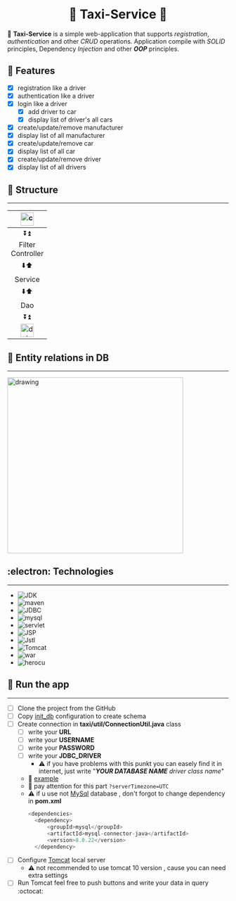 # <h1 align="center">:oncoming_taxi: Taxi-Service :oncoming_taxi:</h1>
:taxi: **Taxi-Service** is a simple web-application that supports <em>registration</em>, <em>authentication</em> and other <em>CRUD</em> operations. Application compile
with <i>SOLID</i> principles, Dependency <i>Injection</i> and other ***OOP*** principles.

:dart: Features
---
+ [X] registration like a driver
+ [X] authentication like a driver
+ [X] login like a driver
  + [X] add driver to car
  + [X] display list of driver's all cars
+ [X] create/update/remove manufacturer
+ [X] display list of all manufacturer
+ [X] create/update/remove car
+ [X] display list of all car
+ [X] create/update/remove driver
+ [X] display list of all drivers

## :pancakes: Structure
----
|<img src="https://spaces-cdn.clipsafari.com/cehwijh0e7m9jv1r9g7hrgz5u70i" alt="comp" width="30"/>|
|----------|
|<div align="center">:arrow_double_down::arrow_double_up:</div>|
|<div align="center">Filter</div><div align="center">Controller</div>|
|<div align="center">:arrow_down::arrow_up:</div>|
|<div align="center">Service</div>|
|<div align="center">:arrow_down::arrow_up:</div>|
|<div align="center">Dao</div>|
|<div align="center">:arrow_double_down::arrow_double_up:</div>|
|<div align="center"><img src="https://spaces-cdn.clipsafari.com/bsu2nc68wv4cpli10l62sotq9ma4" alt="database" width="30"/></div>|

## :key: Entity relations in DB
---
<img src="https://user-images.githubusercontent.com/112484426/204644103-7ec41c09-05e6-4f3b-9341-47ddeaf81d3b.png" alt="drawing" width="400"/>

## :electron: Technologies
---
+ ![JDK](https://img.shields.io/badge/JDK-11-red)
+ ![maven](https://img.shields.io/badge/Maven-3.8.1-blue)
+ ![JDBC](https://img.shields.io/badge/JDBC-API-orange)
+ ![mysql](https://img.shields.io/badge/Mysql-8.0.22-lightgrey)
+ ![servlet](https://img.shields.io/badge/ServletAPI-4.0.1-brightgreen)
+ ![JSP](https://img.shields.io/badge/JSP-html%2Fcss-yellow)
+ ![Jstl](https://img.shields.io/badge/JSTL-1.2-blue)
+ ![Tomcat](https://img.shields.io/badge/Tomcat-9.0.69-green)
+ ![war](https://img.shields.io/badge/WAR-3.3.2-red)
+ ![herocu](https://img.shields.io/badge/Heroku-%40deprecated-lightgrey)

## :rocket: Run the app
---
+ [ ] Clone the project from the GitHub
+ [ ] Copy [init_db](https://github.com/Andew-Miroshnikov/My-taxi-service/blob/hww/src/main/resources/init_db.sql) configuration to create schema
+ [ ] Create connection in **taxi/util/ConnectionUtil.java** class
  + [ ] write your **URL**
  + [ ] write your **USERNAME**
  + [ ] write your **PASSWORD**
  + [ ] write your **JDBC_DRIVER**
    + :warning: if you have problems with this punkt you can easely find it in internet, just write "***YOUR DATABASE NAME*** *driver class name*"
  + :checkered_flag: [example](https://github.com/Andew-Miroshnikov/My-taxi-service/compare/main...hww#diff-67990aab3e255acfb9e03b838bc8929e2166627b6cdd8f10b339c19909e2f3beR9-R12)
  + :eyes: pay attention for this part `?serverTimezone=UTC`
  + :warning: if u use not [MySql](https://dev.mysql.com/downloads/installer/) database , don't forgot to change dependency in **pom.xml**
    ```java
    <dependencies>
      <dependency>
          <groupId>mysql</groupId>
          <artifactId>mysql-connector-java</artifactId>
          <version>8.0.22</version>
      </dependency>
      ```
+ [ ] Configure [Tomcat](https://tomcat.apache.org/download-90.cgi) local server
  + :warning: not recommended to use tomcat 10 version , cause you can need extra settings
+ [ ] Run Tomcat feel free to push buttons and write your data in query :octocat:   
